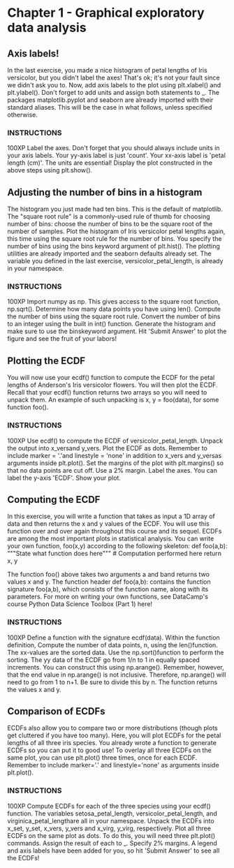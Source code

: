 # Chapter 1 - Graphical exploratory data analysis


## Axis labels!
In the last exercise, you made a nice histogram of petal lengths of Iris versicolor, but you didn't label the axes! That's ok; it's not your fault since we didn't ask you to. Now, add axis labels to the plot using plt.xlabel() and plt.ylabel(). Don't forget to add units and assign both statements to _. The packages matplotlib.pyplot and seaborn are already imported with their standard aliases. This will be the case in what follows, unless specified otherwise.

### INSTRUCTIONS
100XP
Label the axes. Don't forget that you should always include units in your axis labels. Your yy-axis label is just 'count'. Your xx-axis label is 'petal length (cm)'. The units are essential!
Display the plot constructed in the above steps using plt.show().

## Adjusting the number of bins in a histogram
The histogram you just made had ten bins. This is the default of matplotlib. The "square root rule" is a commonly-used rule of thumb for choosing number of bins: choose the number of bins to be the square root of the number of samples. Plot the histogram of Iris versicolor petal lengths again, this time using the square root rule for the number of bins. You specify the number of bins using the bins keyword argument of plt.hist().
The plotting utilities are already imported and the seaborn defaults already set. The variable you defined in the last exercise, versicolor_petal_length, is already in your namespace.

### INSTRUCTIONS
100XP
Import numpy as np. This gives access to the square root function, np.sqrt().
Determine how many data points you have using len().
Compute the number of bins using the square root rule.
Convert the number of bins to an integer using the built in int() function.
Generate the histogram and make sure to use the binskeyword argument.
Hit 'Submit Answer' to plot the figure and see the fruit of your labors!


## Plotting the ECDF
You will now use your ecdf() function to compute the ECDF for the petal lengths of Anderson's Iris versicolor flowers. You will then plot the ECDF. Recall that your ecdf() function returns two arrays so you will need to unpack them. An example of such unpacking is x, y = foo(data), for some function foo().
### INSTRUCTIONS
100XP
Use ecdf() to compute the ECDF of versicolor_petal_length. Unpack the output into x_versand y_vers.
Plot the ECDF as dots. Remember to include marker = '.'and linestyle = 'none' in addition to x_vers and y_versas arguments inside plt.plot().
Set the margins of the plot with plt.margins() so that no data points are cut off. Use a 2% margin.
Label the axes. You can label the y-axis 'ECDF'.
Show your plot.

## Computing the ECDF
In this exercise, you will write a function that takes as input a 1D array of data and then returns the x and y values of the ECDF. You will use this function over and over again throughout this course and its sequel. ECDFs are among the most important plots in statistical analysis. You can write your own function, foo(x,y) according to the following skeleton:
def foo(a,b):
    """State what function does here"""
    # Computation performed here
    return x, y


The function foo() above takes two arguments a and band returns two values x and y. The function header def foo(a,b): contains the function signature foo(a,b), which consists of the function name, along with its parameters. For more on writing your own functions, see DataCamp's course Python Data Science Toolbox (Part 1) here!

### INSTRUCTIONS
100XP
Define a function with the signature ecdf(data). Within the function definition,
Compute the number of data points, n, using the len()function.
The xx-values are the sorted data. Use the np.sort()function to perform the sorting.
The yy data of the ECDF go from 1/n to 1 in equally spaced increments. You can construct this using np.arange(). Remember, however, that the end value in np.arange() is not inclusive. Therefore, np.arange() will need to go from 1 to n+1. Be sure to divide this by n.
The function returns the values x and y.

## Comparison of ECDFs
ECDFs also allow you to compare two or more distributions (though plots get cluttered if you have too many). Here, you will plot ECDFs for the petal lengths of all three iris species. You already wrote a function to generate ECDFs so you can put it to good use!
To overlay all three ECDFs on the same plot, you can use plt.plot() three times, once for each ECDF. Remember to include marker='.' and linestyle='none' as arguments inside plt.plot().
### INSTRUCTIONS
100XP
Compute ECDFs for each of the three species using your ecdf() function. The variables setosa_petal_length, versicolor_petal_length, and virginica_petal_lengthare all in your namespace. Unpack the ECDFs into x_set, y_set, x_vers, y_vers and x_virg, y_virg, respectively.
Plot all three ECDFs on the same plot as dots. To do this, you will need three plt.plot() commands. Assign the result of each to _.
Specify 2% margins.
A legend and axis labels have been added for you, so hit 'Submit Answer' to see all the ECDFs!

